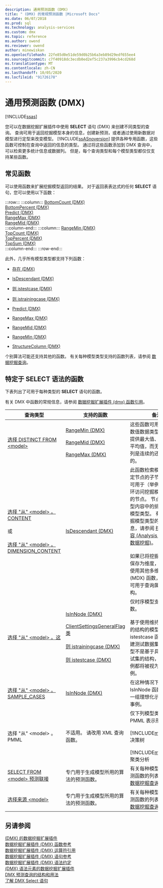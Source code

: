 ```yaml
---
description: 通用预测函数 (DMX)
title: " (DMX) 的常规预测函数 |Microsoft Docs"
ms.date: 06/07/2018
ms.prod: sql
ms.technology: analysis-services
ms.custom: dmx
ms.topic: reference
ms.author: owend
ms.reviewer: owend
author: minewiskan
ms.openlocfilehash: 22fe85d0e51de59d0b25b6a3eb89d29edf655ee4
ms.sourcegitcommit: c7f40918dc3ecdb0ed2ef5c237a3996cb4cd268d
ms.translationtype: MT
ms.contentlocale: zh-CN
ms.lasthandoff: 10/05/2020
ms.locfileid: "91726178"
---
```

# <a name="general-prediction-functions-dmx"></a>通用预测函数 (DMX)
[!INCLUDE[ssas](../includes/applies-to-version/ssas.md)]

  您可以在数据挖掘扩展插件中使用 **SELECT** 语句 (DMX) 来创建不同类型的查询。 查询可用于返回挖掘模型本身的信息，创建新预测，或者通过使用新数据对模型进行定型来改变模型。 [!INCLUDE[ssASnoversion](../includes/ssasnoversion-md.md)] 提供各种专用函数，这些函数可控制在查询中返回的信息的类型。 通过将这些函数添加到 DMX 查询中，可以检索更多统计信息或数据列。 但是，每个查询类型和每个模型类型都仅仅支持某些函数。  
  
## <a name="common-functions"></a>常见函数  
 可以使用函数来扩展挖掘模型返回的结果。 对于返回表表达式的任何 **SELECT** 语句，您可以使用以下函数：  

:::row:::
    :::column:::
        [BottomCount &#40;DMX&#41;](../dmx/bottomcount-dmx.md)  
        [BottomPercent &#40;DMX&#41;](../dmx/bottompercent-dmx.md)  
        [Predict (DMX)](../dmx/predict-dmx.md)  
        [RangeMax &#40;DMX&#41;](../dmx/rangemax-dmx.md)  
        [RangeMid &#40;DMX&#41;](../dmx/rangemid-dmx.md)  
    :::column-end:::
    :::column:::
        [RangeMin &#40;DMX&#41;](../dmx/rangemin-dmx.md)  
        [TopCount &#40;DMX&#41;](../dmx/topcount-dmx.md)  
        [TopPercent &#40;DMX&#41;](../dmx/toppercent-dmx.md)  
        [TopSum &#40;DMX&#41;](../dmx/topsum-dmx.md)  
    :::column-end:::
:::row-end:::

 此外，几乎所有模型类型都支持下列函数：  
  
-   [存在 &#40;DMX&#41;](../dmx/exists-dmx.md)  
  
-   [IsDescendant (DMX)](../dmx/isdescendant-dmx.md)  
  
-   [则 istestcase &#40;DMX&#41;](../dmx/istestcase-dmx.md)  
  
-   [则 istrainingcase &#40;DMX&#41;](../dmx/istrainingcase-dmx.md)  
  
-   [Predict (DMX)](../dmx/predict-dmx.md)  
  
-   [RangeMax &#40;DMX&#41;](../dmx/rangemax-dmx.md)  
  
-   [RangeMid &#40;DMX&#41;](../dmx/rangemid-dmx.md)  
  
-   [RangeMin &#40;DMX&#41;](../dmx/rangemin-dmx.md)  
  
-   [StructureColumn &#40;DMX&#41;](../dmx/structurecolumn-dmx.md)  
  
 个别算法可能还支持其他的函数。 有关每种模型类型支持的函数列表，请参阅 [数据挖掘查询](/analysis-services/data-mining/data-mining-queries)。  
  
## <a name="functions-specific-to-select-syntax"></a>特定于 SELECT 语法的函数  
 下表列出了可用于每种类型的 **SELECT** 语句的函数。  
  
 有关 DMX 中函数的常规信息，请参阅 [数据挖掘扩展插件 &#40;dmx&#41; 函数引用](../dmx/data-mining-extensions-dmx-function-reference.md)。  
  
|查询类型|支持的函数|备注|  
|----------------|-------------------------|-------------|  
|[选择 DISTINCT FROM \<model>](../dmx/select-distinct-from-model-dmx.md)|[RangeMin &#40;DMX&#41;](../dmx/rangemin-dmx.md)<br /><br /> [RangeMid &#40;DMX&#41;](../dmx/rangemid-dmx.md)<br /><br /> [RangeMax &#40;DMX&#41;](../dmx/rangemax-dmx.md)|这些函数可用于为包含数值数据类型的任何列提供最大值、最小值和平均值，而无需考虑该列是连续的还是离散化的。|  
|[选择 "从" \<model> 。CONTENT](../dmx/select-from-model-content-dmx.md)<br /><br /> 或<br /><br /> [选择 "从" \<model> 。DIMENSION_CONTENT](../dmx/select-from-model-dimension-content-dmx.md)|[IsDescendant (DMX)](../dmx/isdescendant-dmx.md)|此函数检索模型中的指定节点的子节点，并且可用于（举例而言）循环访问挖掘模型内容中的节点。 节点在挖掘模型内容中的排列取决于模型类型。 有关每个挖掘模型类型的结构的信息，请参阅 [挖掘模型内容 &#40;Analysis Services 数据挖掘&#41;](/analysis-services/data-mining/mining-model-content-analysis-services-data-mining)。<br /><br /> 如果已将挖掘模型内容保存为维度，则还可以使用其他多维表达式 (MDX) 函数，这些函数可用于查询属性层次结构。|  
|[选择 "从" \<model> 。这](../dmx/select-from-model-cases-dmx.md)|[IsInNode (DMX)](../dmx/isinnode-dmx.md)<br /><br /> [ClientSettingsGeneralFlag 类](../relational-databases/wmi-provider-configuration-classes/clientsettingsgeneralflag-class/clientsettingsgeneralflag-class.md)<br /><br /> [则 istrainingcase &#40;DMX&#41;](../dmx/istrainingcase-dmx.md)<br /><br /> [则 istestcase &#40;DMX&#41;](../dmx/istestcase-dmx.md)|仅时序模型支持 Lag 函数。<br /><br /> 基于使用维持选项创建的结构的模型支持则 istestcase 函数，以创建测试数据集。 如果模型不是基于具有维持测试集的结构，则所有事例都将被视为定型事例。|  
|[选择 "从" \<model> 。SAMPLE_CASES](../dmx/select-from-model-sample-cases-dmx.md)|[IsInNode (DMX)](../dmx/isinnode-dmx.md)|在这种情况下，IsInNode 函数返回属于一组理想化示例事例的事例。|  
|选择 "从" \<model> 。PMML|不适用。 请改用 XML 查询函数。|仅下列模型类型支持 PMML 表示形式：<br /><br /> [!INCLUDE[msCoName](../includes/msconame-md.md)] 决策树<br /><br /> [!INCLUDE[msCoName](../includes/msconame-md.md)] 聚类分析|  
|[SELECT FROM \<model> 预测联接](../dmx/select-from-model-prediction-join-dmx.md)|专门用于生成模型所用的算法的预测函数。|有关每种模型类型的预测函数的列表，请参阅 [数据挖掘查询](/analysis-services/data-mining/data-mining-queries)。|  
|[选择来源 \<model>](../dmx/select-from-model-dmx.md)|专门用于生成模型所用的算法的预测函数。|有关每种模型类型的预测函数的列表，请参阅 [数据挖掘查询](/analysis-services/data-mining/data-mining-queries)。|  
  
## <a name="see-also"></a>另请参阅  
 [&#40;DMX&#41; 的数据挖掘扩展插件](../dmx/data-mining-extensions-dmx-reference.md)   
 [数据挖掘扩展插件 &#40;DMX&#41; 函数参考](../dmx/data-mining-extensions-dmx-function-reference.md)   
 [数据挖掘扩展插件 &#40;DMX&#41; 运算符引用](../dmx/data-mining-extensions-dmx-operator-reference.md)   
 [数据挖掘扩展插件 &#40;DMX&#41; 语句参考](../dmx/data-mining-extensions-dmx-statements.md)   
 [数据挖掘扩展插件 &#40;DMX&#41; 语法约定](../dmx/data-mining-extensions-dmx-syntax-conventions.md)   
 [&#40;DMX&#41; 语法元素的数据挖掘扩展插件](../dmx/data-mining-extensions-dmx-syntax-elements.md)   
 [DMX 预测查询的结构和用法](../dmx/structure-and-usage-of-dmx-prediction-queries.md)   
 [了解 DMX Select 语句](../dmx/understanding-the-dmx-select-statement.md)  
  
